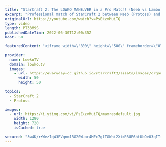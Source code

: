 ```yaml
---
title: "StarCraft 2: The LOWKO MANEUVER in a Pro Match! (Neeb vs Lambo)"
excerpt: "Professional match of StarCraft 2 between Neeb (Protoss) and Lambo (Zerg). This match of SC2 is a relatively passive one, until Neeb gets his Mothership out, at which he points he starts Mass Recalling around the map.  herO vs Rogue: https://youtu.be/rqFbx1bdKgA  Support my work on Patreon: https://www.patreon.com/lowkotv"
originalUrl: https://youtube.com/watch?v=PsEkzvMuiTQ
type: video
length: PT33M9S
publishedDateTime: 2022-06-30T12:00:35Z
heat: 50

featuredContent: "<iframe width=\"800\" height=\"500\" frameborder=\"0\" src=\"https://www.youtube.com/embed/PsEkzvMuiTQ\" allow=\"accelerometer; autoplay; encrypted-media; gyroscope; picture-in-picture\" allowfullscreen></iframe>"

provider:
  name: LowkoTV
  domain: lowko.tv
  images:
    - url: https://everyday-cc.github.io/starcraft2/assets/images/organizations/lowko.tv-50x50.jpg
      width: 50
      height: 50

topics:
  - StarCraft 2
  - Protoss

images:
  - url: https://i.ytimg.com/vi/PsEkzvMuiTQ/maxresdefault.jpg
    width: 1280
    height: 720
    isCached: true

secured: "3w4K/rXWezIqW3EVqnm1RG20Wuor4MEc7glTGWhi2XtmP8UF6htUbOe03qITi0KKfqnA3KkRyCJSjdp7L+B7/t8N7JG3XROJPsCFR1xdFqAfRi7WypKaaChJQcmPd7F8X+hILQIJp+F/eQ40me3QZ1X88NXtNOZuMLX3xhxixhhGfWfbgNj4u0eY0YttZhM1f6LnAYf2VzKtkmm+MmR6n3dSwDREEFFpgmRFv9pUK2wOPtzkUkIOMlTZlP55xZEFQXqZEZE/QBWbKf4OFL8qK0jX7dRareh5hOKwOoIgKyXGajVrcBHtCNXhi/o+x05y8ucUysGGWkNskpXRVhJHLjAE6EmwlzaQ28BGC3Gn5OZjY1qzPXp2wGkhixnjaPJsDJ2IRN0SKcRyv9SH7JcMLK4WCg72J22HfOTzti/e3ak=;6jGlbNWZlssxifIy8zyxkA=="
---
```


